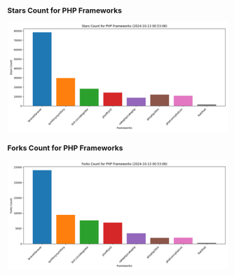 ### Stars Count for PHP Frameworks

![Stars Chart](./archive/charts/20241013005306_stars_count.png)

### Forks Count for PHP Frameworks

![Forks Chart](./archive/charts/20241013005306_forks_count.png)

